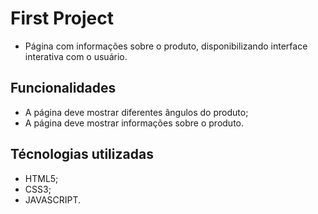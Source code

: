 # First Project
- Página com informações sobre o produto, disponibilizando interface interativa com o usuário.

## Funcionalidades

- A página deve mostrar diferentes ângulos do produto;
- A página deve mostrar informações sobre o produto.

## Técnologias utilizadas
- HTML5;
- CSS3;
- JAVASCRIPT.
 
